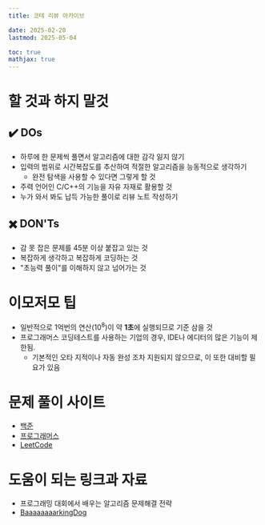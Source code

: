 ```yaml
---
title: 코테 리뷰 아카이브

date: 2025-02-20
lastmod: 2025-05-04

toc: true
mathjax: true
---
```


# 할 것과 하지 말것

## ✔️ DOs

* 하루에 한 문제씩 풀면서 알고리즘에 대한 감각 잃지 않기
* 입력의 범위로 시간복잡도를 추산하여 적절한 알고리즘을 능동적으로 생각하기
  * 완전 탐색을 사용할 수 있다면 그렇게 할 것
* 주력 언어인 C/C++의 기능을 자유 자재로 활용할 것
* 누가 와서 봐도 납득 가능한 풀이로 리뷰 노트 작성하기

## ✖️ DON'Ts

* 감 못 잡은 문제를 45분 이상 붙잡고 있는 것
* 복잡하게 생각하고 복잡하게 코딩하는 것
* "초능력 풀이"를 이해하지 않고 넘어가는 것

# 이모저모 팁

* 일반적으로 1억번의 연산($10^8$)이 약 **1초**에 실행되므로 기준 삼을 것
* 프로그래머스 코딩테스트를 사용하는 기업의 경우, IDE나 에디터의 많은 기능이 제한됨.
  * 기본적인 오타 지적이나 자동 완성 조차 지원되지 않으므로, 이 또한 대비할 필요가 있음

# 문제 풀이 사이트

* [백준](https://www.acmicpc.net/)
* [프로그래머스](https://school.programmers.co.kr/learn/challenges?order=recent&levels=1&languages=c%2Ccpp&partIds=33882)
* [LeetCode](https://leetcode.com/)

# 도움이 되는 링크과 자료

* 프로그래밍 대회에서 배우는 알고리즘 문제해결 전략
* [BaaaaaaaarkingDog](https://blog.encrypted.gg/category/%EA%B0%95%EC%A2%8C/%EC%8B%A4%EC%A0%84%20%EC%95%8C%EA%B3%A0%EB%A6%AC%EC%A6%98)

